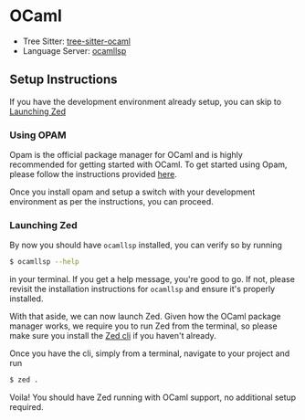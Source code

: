 # OCaml

- Tree Sitter: [tree-sitter-ocaml](https://github.com/tree-sitter/tree-sitter-ocaml)
- Language Server: [ocamllsp](https://github.com/ocaml/ocaml-lsp)

## Setup Instructions
If you have the development environment already setup, you can skip to [Launching Zed](#launching-zed)

### Using OPAM
Opam is the official package manager for OCaml and is highly recommended for getting started with OCaml. To get started using Opam, please follow the instructions provided [here](https://ocaml.org/install). 

Once you install opam and setup a switch with your development environment as per the instructions, you can proceed.

### Launching Zed
By now you should have `ocamllsp` installed, you can verify so by running

```sh
$ ocamllsp --help
```

in your terminal. If you get a help message, you're good to go. If not, please revisit the installation instructions for `ocamllsp` and ensure it's properly installed.

With that aside, we can now launch Zed. Given how the OCaml package manager works, we require you to run Zed from the terminal, so please make sure you install the [Zed cli](https://zed.dev/features#cli) if you haven't already.

Once you have the cli, simply from a terminal, navigate to your project and run 

```sh
$ zed .
```

Voila! You should have Zed running with OCaml support, no additional setup required.
